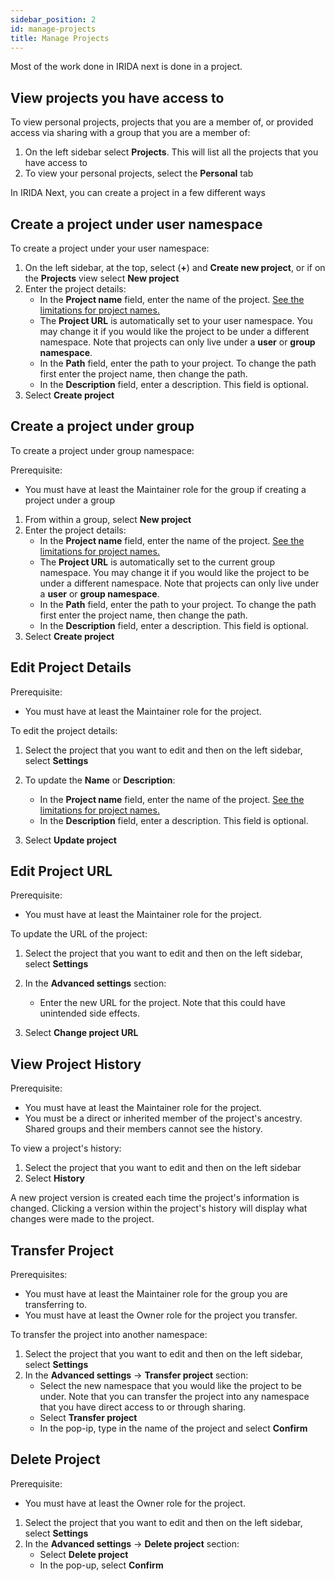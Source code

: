 ```yaml
---
sidebar_position: 2
id: manage-projects
title: Manage Projects
---
```


Most of the work done in IRIDA next is done in a project.

## View projects you have access to

To view personal projects, projects that you are a member of, or provided access via sharing with a group that you are a member of:

1. On the left sidebar select **Projects**. This will list all the projects that you have access to
2. To view your personal projects, select the **Personal** tab

In IRIDA Next, you can create a project in a few different ways

## Create a project under user namespace

To create a project under your user namespace:

1. On the left sidebar, at the top, select (**+**) and **Create new project**, or if on the **Projects** view select **New project**
2. Enter the project details:
   - In the **Project name** field, enter the name of the project. [See the limitations for project names.](reserved-names)
   - The **Project URL** is automatically set to your user namespace. You may change it if you would like the project to be under a different namespace. Note that projects can only live under a **user** or **group namespace**.
   - In the **Path** field, enter the path to your project. To change the path first enter the project name, then change the path.
   - In the **Description** field, enter a description. This field is optional.
3. Select **Create project**

## Create a project under group

To create a project under group namespace:

Prerequisite:

- You must have at least the Maintainer role for the group if creating a project under a group

1. From within a group, select **New project**
2. Enter the project details:
   - In the **Project name** field, enter the name of the project. [See the limitations for project names.](reserved-names)
   - The **Project URL** is automatically set to the current group namespace. You may change it if you would like the project to be under a different namespace. Note that projects can only live under a **user** or **group namespace**.
   - In the **Path** field, enter the path to your project. To change the path first enter the project name, then change the path.
   - In the **Description** field, enter a description. This field is optional.
3. Select **Create project**

## Edit Project Details

Prerequisite:

- You must have at least the Maintainer role for the project.

To edit the project details:

1. Select the project that you want to edit and then on the left sidebar, select **Settings**
2. To update the **Name** or **Description**:

   - In the **Project name** field, enter the name of the project. [See the limitations for project names.](reserved-names)
   - In the **Description** field, enter a description. This field is optional.

3. Select **Update project**

## Edit Project URL

Prerequisite:

- You must have at least the Maintainer role for the project.

To update the URL of the project:

1. Select the project that you want to edit and then on the left sidebar, select **Settings**
2. In the **Advanced settings** section:

   - Enter the new URL for the project. Note that this could have unintended side effects.

3. Select **Change project URL**

## View Project History

Prerequisite:
- You must have at least the Maintainer role for the project.
- You must be a direct or inherited member of the project's ancestry. Shared groups and their members cannot see the history.

To view a project's history:

1. Select the project that you want to edit and then on the left sidebar
2. Select **History**

A new project version is created each time the project's information is changed. Clicking a version within the project's history will display what changes were made to the project.

## Transfer Project

Prerequisites:

- You must have at least the Maintainer role for the group you are transferring to.
- You must have at least the Owner role for the project you transfer.

To transfer the project into another namespace:

1. Select the project that you want to edit and then on the left sidebar, select **Settings**
2. In the **Advanced settings** -> **Transfer project** section:
   - Select the new namespace that you would like the project to be under. Note that you can transfer the project into any namespace that you have direct access to or through sharing.
   - Select **Transfer project**
   - In the pop-ip, type in the name of the project and select **Confirm**

## Delete Project

Prerequisite:

- You must have at least the Owner role for the project.

1. Select the project that you want to edit and then on the left sidebar, select **Settings**
2. In the **Advanced settings** -> **Delete project** section:
   - Select **Delete project**
   - In the pop-up, select **Confirm**
